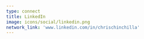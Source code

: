```yaml
---
type: connect
title: LinkedIn
image: icons/social/linkedin.png
network_link: 'www.linkedin.com/in/chrischinchilla'
---
```


